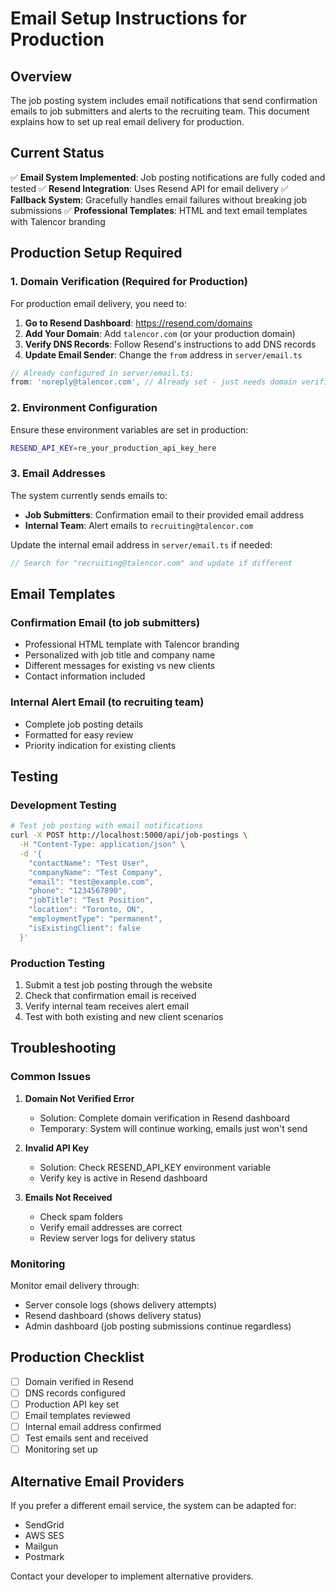 # Email Setup Instructions for Production

## Overview

The job posting system includes email notifications that send confirmation emails to job submitters and alerts to the recruiting team. This document explains how to set up real email delivery for production.

## Current Status

✅ **Email System Implemented**: Job posting notifications are fully coded and tested
✅ **Resend Integration**: Uses Resend API for email delivery
✅ **Fallback System**: Gracefully handles email failures without breaking job submissions
✅ **Professional Templates**: HTML and text email templates with Talencor branding

## Production Setup Required

### 1. Domain Verification (Required for Production)

For production email delivery, you need to:

1. **Go to Resend Dashboard**: https://resend.com/domains
2. **Add Your Domain**: Add `talencor.com` (or your production domain)
3. **Verify DNS Records**: Follow Resend's instructions to add DNS records
4. **Update Email Sender**: Change the `from` address in `server/email.ts`

```typescript
// Already configured in server/email.ts:
from: 'noreply@talencor.com', // Already set - just needs domain verification
```

### 2. Environment Configuration

Ensure these environment variables are set in production:

```bash
RESEND_API_KEY=re_your_production_api_key_here
```

### 3. Email Addresses

The system currently sends emails to:

- **Job Submitters**: Confirmation email to their provided email address
- **Internal Team**: Alert emails to `recruiting@talencor.com`

Update the internal email address in `server/email.ts` if needed:

```typescript
// Search for "recruiting@talencor.com" and update if different
```

## Email Templates

### Confirmation Email (to job submitters)
- Professional HTML template with Talencor branding
- Personalized with job title and company name
- Different messages for existing vs new clients
- Contact information included

### Internal Alert Email (to recruiting team)
- Complete job posting details
- Formatted for easy review
- Priority indication for existing clients

## Testing

### Development Testing
```bash
# Test job posting with email notifications
curl -X POST http://localhost:5000/api/job-postings \
  -H "Content-Type: application/json" \
  -d '{
    "contactName": "Test User",
    "companyName": "Test Company",
    "email": "test@example.com",
    "phone": "1234567890",
    "jobTitle": "Test Position",
    "location": "Toronto, ON",
    "employmentType": "permanent",
    "isExistingClient": false
  }'
```

### Production Testing
1. Submit a test job posting through the website
2. Check that confirmation email is received
3. Verify internal team receives alert email
4. Test with both existing and new client scenarios

## Troubleshooting

### Common Issues

1. **Domain Not Verified Error**
   - Solution: Complete domain verification in Resend dashboard
   - Temporary: System will continue working, emails just won't send

2. **Invalid API Key**
   - Solution: Check RESEND_API_KEY environment variable
   - Verify key is active in Resend dashboard

3. **Emails Not Received**
   - Check spam folders
   - Verify email addresses are correct
   - Review server logs for delivery status

### Monitoring

Monitor email delivery through:
- Server console logs (shows delivery attempts)
- Resend dashboard (shows delivery status)
- Admin dashboard (job posting submissions continue regardless)

## Production Checklist

- [ ] Domain verified in Resend
- [ ] DNS records configured
- [ ] Production API key set
- [ ] Email templates reviewed
- [ ] Internal email address confirmed
- [ ] Test emails sent and received
- [ ] Monitoring set up

## Alternative Email Providers

If you prefer a different email service, the system can be adapted for:
- SendGrid
- AWS SES
- Mailgun
- Postmark

Contact your developer to implement alternative providers.